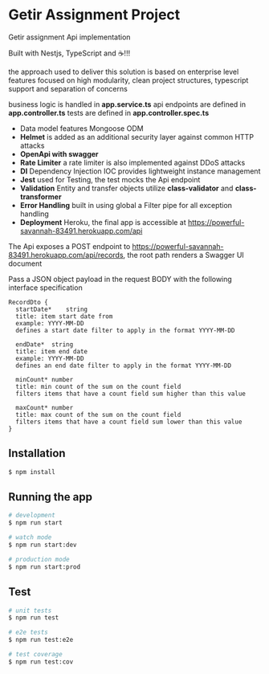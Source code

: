 <p align="center">
  <h1>Getir Assignment Project</h1>
</p>

Getir assignment Api implementation

Built with Nestjs, TypeScript and ☕️!!!

the approach used to deliver this solution is based on enterprise level features focused on high modularity, clean project structures, typescript support and separation of concerns

business logic is handled in **app.service.ts**
api endpoints are defined in **app.controller.ts**
tests are defined in **app.controller.spec.ts**

- Data model features Mongoose ODM
- **Helmet** is added as an additional security layer against common HTTP attacks
- **OpenApi with swagger**
- **Rate Limiter** a rate limiter is also implemented against DDoS attacks
- **DI** Dependency Injection IOC provides lightweight instance management
- **Jest** used for Testing, the test mocks the Api endpoint
- **Validation** Entity and transfer objects utilize **class-validator** and **class-transformer**
- **Error Handling** built in using global a Filter pipe for all exception handling
- **Deployment** Heroku, the final app is accessible at https://powerful-savannah-83491.herokuapp.com/api

The Api exposes a POST endpoint to https://powerful-savannah-83491.herokuapp.com/api/records, the root path renders a Swagger UI document

Pass a JSON object payload in the request BODY with the following interface specification

```
RecordDto {
  startDate*	string
  title: item start date from
  example: YYYY-MM-DD
  defines a start date filter to apply in the format YYYY-MM-DD

  endDate*	string
  title: item end date
  example: YYYY-MM-DD
  defines an end date filter to apply in the format YYYY-MM-DD

  minCount*	number
  title: min count of the sum on the count field
  filters items that have a count field sum higher than this value

  maxCount*	number
  title: max count of the sum on the count field
  filters items that have a count field sum lower than this value
}
```

## Installation

```bash
$ npm install
```

## Running the app

```bash
# development
$ npm run start

# watch mode
$ npm run start:dev

# production mode
$ npm run start:prod
```

## Test

```bash
# unit tests
$ npm run test

# e2e tests
$ npm run test:e2e

# test coverage
$ npm run test:cov
```
